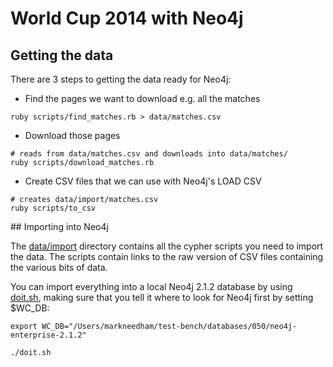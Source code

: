 World Cup 2014 with Neo4j
==============

## Getting the data

There are 3 steps to getting the data ready for Neo4j:

* Find the pages we want to download e.g. all the matches

````
ruby scripts/find_matches.rb > data/matches.csv
````

* Download those pages

````
# reads from data/matches.csv and downloads into data/matches/
ruby scripts/download_matches.rb
````

* Create CSV files that we can use with Neo4j's LOAD CSV

````
# creates data/import/matches.csv
ruby scripts/to_csv
````

## Importing into Neo4j

The [data/import](data/import/) directory contains all the cypher scripts you need to import the data. The scripts contain links to the raw version of CSV files containing the various bits of data.


You can import everything into a local Neo4j 2.1.2 database by using [doit.sh](doit.sh), making sure that you tell it where to look for Neo4j first by setting $WC_DB:

````
export WC_DB="/Users/markneedham/test-bench/databases/050/neo4j-enterprise-2.1.2"
````

````
./doit.sh
````
